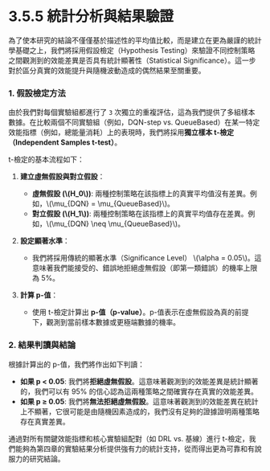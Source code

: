 # 3.5.5 統計分析與結果驗證

為了使本研究的結論不僅僅基於描述性的平均值比較，而是建立在更為嚴謹的統計學基礎之上，我們將採用假設檢定（Hypothesis Testing）來驗證不同控制策略之間觀測到的效能差異是否具有統計顯著性（Statistical Significance）。這一步對於區分真實的效能提升與隨機波動造成的偶然結果至關重要。

### 1. 假設檢定方法

由於我們對每個實驗組都進行了 `3` 次獨立的重複評估，這為我們提供了多組樣本數據。在比較兩個不同實驗組（例如，DQN-step vs. QueueBased）在某一特定效能指標（例如，總能量消耗）上的表現時，我們將採用**獨立樣本 t-檢定（Independent Samples t-test）**。

t-檢定的基本流程如下：
1.  **建立虛無假設與對立假設**：
    - **虛無假設 (\\(H_0\\))**: 兩種控制策略在該指標上的真實平均值沒有差異。例如，\\(\mu_{DQN} = \mu_{QueueBased}\\)。
    - **對立假設 (\\(H_1\\))**: 兩種控制策略在該指標上的真實平均值存在差異。例如，\\(\mu_{DQN} \neq \mu_{QueueBased}\\)。

2.  **設定顯著水準**：
    - 我們將採用傳統的顯著水準（Significance Level） \\(\alpha = 0.05\\)。這意味著我們能接受的、錯誤地拒絕虛無假設（即第一類錯誤）的機率上限為 5%。

3.  **計算 p-值**：
    - 使用 t-檢定計算出 **p-值（p-value）**。p-值表示在虛無假設為真的前提下，觀測到當前樣本數據或更極端數據的機率。

### 2. 結果判讀與結論

根據計算出的 p-值，我們將作出如下判讀：
- **如果 p < 0.05**: 我們將**拒絕虛無假設**。這意味著觀測到的效能差異是統計顯著的，我們可以有 95% 的信心認為這兩種策略之間確實存在真實的效能差異。
- **如果 p ≥ 0.05**: 我們將**無法拒絕虛無假設**。這意味著觀測到的效能差異在統計上不顯著，它很可能是由隨機因素造成的，我們沒有足夠的證據證明兩種策略存在真實差異。

通過對所有關鍵效能指標和核心實驗組配對（如 DRL vs. 基線）進行 t-檢定，我們能夠為第四章的實驗結果分析提供強有力的統計支持，從而得出更為可靠和有說服力的研究結論。 